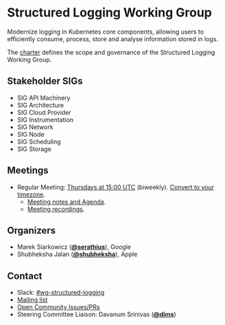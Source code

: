 <!---
This is an autogenerated file!

Please do not edit this file directly, but instead make changes to the
sigs.yaml file in the project root.

To understand how this file is generated, see https://git.k8s.io/community/generator/README.md
--->
# Structured Logging Working Group

Modernize logging in Kubernetes core components, allowing users to efficiently consume, process, store and analyse information stored in logs.

The [charter](charter.md) defines the scope and governance of the Structured Logging Working Group.

## Stakeholder SIGs
* SIG API Machinery
* SIG Architecture
* SIG Cloud Provider
* SIG Instrumentation
* SIG Network
* SIG Node
* SIG Scheduling
* SIG Storage

## Meetings
* Regular Meeting: [Thursdays at 15:00 UTC](https://zoom.us/j/96716142646?pwd=VmgrN29sbmhDREp3R0NtZlpGSlZ4Zz09) (biweekly). [Convert to your timezone](http://www.thetimezoneconverter.com/?t=15:00&tz=UTC).
  * [Meeting notes and Agenda](https://docs.google.com/document/d/1R9bZ34L9vR1ftH0dFeOp-j50lLh5ijKVwwXJ3LDrY4I/edit?usp=sharing).
  * [Meeting recordings](https://www.youtube.com/playlist?list=PL69nYSiGNLP2GY3so1z2Cnkvkt5A_x1Aw).

## Organizers

* Marek Siarkowicz (**[@serathius](https://github.com/serathius)**), Google
* Shubheksha Jalan (**[@shubheksha](https://github.com/shubheksha)**), Apple

## Contact
- Slack: [#wg-structured-logging](https://kubernetes.slack.com/messages/wg-structured-logging)
- [Mailing list](https://groups.google.com/forum/#!forum/kubernetes-wg-structured-logging)
- [Open Community Issues/PRs](https://github.com/kubernetes/community/labels/wg%2Fstructured-logging)
- Steering Committee Liaison: Davanum Srinivas (**[@dims](https://github.com/dims)**)
<!-- BEGIN CUSTOM CONTENT -->

<!-- END CUSTOM CONTENT -->
